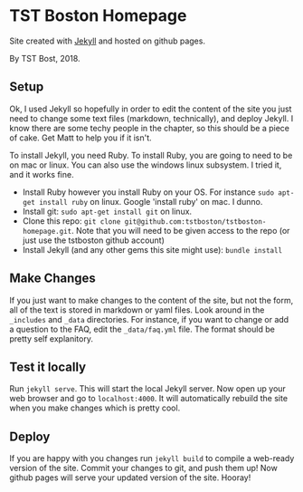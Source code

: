 TST Boston Homepage
===================

Site created with [Jekyll](jekyllrb.com) and hosted on github pages.

By TST Bost, 2018.


## Setup
Ok, I used Jekyll so hopefully in order to edit the content of the site you just need to change some text files (markdown, technically), and deploy Jekyll. I know there are some techy people in the chapter, so this should be a piece of cake. Get Matt to help you if it isn't.

To install Jekyll, you need Ruby. To install Ruby, you are going to need to be on mac or linux. You can also use the windows linux subsystem. I tried it, and it works fine.

- Install Ruby however you install Ruby on your OS. For instance `sudo apt-get install ruby` on linux. Google 'install ruby' on mac. I dunno.
- Install git: `sudo apt-get install git` on linux.
- Clone this repo: `git clone git@github.com:tstboston/tstboston-homepage.git`. Note that you will need to be given access to the repo (or just use the tstboston github account)
- Install Jekyll (and any other gems this site might use): `bundle install`

## Make Changes
If you just want to make changes to the content of the site, but not the form, all of the text is stored in markdown or yaml files. Look around in the `_includes` and `_data` directories. For instance, if you want to change or add a question to the FAQ, edit the `_data/faq.yml` file. The format should be pretty self explanitory.

## Test it locally
Run `jekyll serve`. This will start the local Jekyll server. Now open up your web browser and go to `localhost:4000`. It will automatically rebuild the site when you make changes which is pretty cool.

## Deploy
If you are happy with you changes run `jekyll build` to compile a web-ready version of the site. Commit your changes to git, and push them up! Now github pages will serve your updated version of the site. Hooray!
